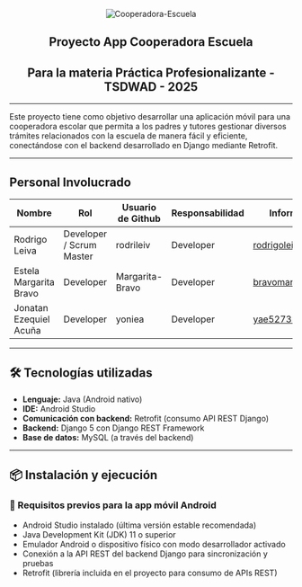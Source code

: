 <p align="center">
  <img src="https://github.com/user-attachments/assets/2ddd2f0e-58be-4cc0-aeab-447bc7f202cc" alt="Cooperadora-Escuela"/>
</p>

<h2 align="center">
  Proyecto App Cooperadora Escuela
</h2>
<h2 align="center">
 Para la materia Práctica Profesionalizante - TSDWAD - 2025
</h2>

***
Este proyecto tiene como objetivo desarrollar una aplicación móvil para una cooperadora escolar que permita a los padres y tutores gestionar diversos trámites relacionados con la escuela de manera fácil y eficiente, conectándose con el backend desarrollado en Django mediante Retrofit.

***

## Personal Involucrado

| Nombre              | Rol        | Usuario de Github | Responsabilidad | Información de contacto          |
|---------------------|------------|-------------------|-----------------|---------------------------------|
| Rodrigo Leiva       | Developer / Scrum Master  | rodrileiv         | Developer       | rodrigoleiva1995@hotmail.com   |
| Estela Margarita Bravo | Developer  | Margarita-Bravo | Developer       | bravomargarita3329@gmail.com              |
| Jonatan Ezequiel Acuña   | Developer  | yoniea       | Developer       | yae52735@gmail.com  |

***

## 🛠️ Tecnologías utilizadas

- **Lenguaje:** Java (Android nativo)
- **IDE:** Android Studio
- **Comunicación con backend:** Retrofit (consumo API REST Django)
- **Backend:** Django 5 con Django REST Framework
- **Base de datos:** MySQL (a través del backend)

***

## 📦 Instalación y ejecución

### 🔹 Requisitos previos para la app móvil Android

- Android Studio instalado (última versión estable recomendada)
- Java Development Kit (JDK) 11 o superior
- Emulador Android o dispositivo físico con modo desarrollador activado
- Conexión a la API REST del backend Django para sincronización y pruebas
- Retrofit (librería incluida en el proyecto para consumo de APIs REST)
